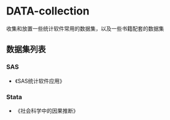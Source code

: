 # DATA-collection

收集和放置一些统计软件常用的数据集，以及一些书籍配套的数据集

## 数据集列表

### SAS

- 《SAS统计软件应用》

### Stata

- 《社会科学中的因果推断》